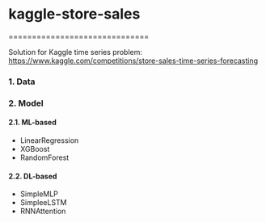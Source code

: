 # kaggle-store-sales

==============================

Solution for Kaggle time series problem: https://www.kaggle.com/competitions/store-sales-time-series-forecasting

### 1. Data

### 2. Model

#### 2.1. ML-based

- LinearRegression
- XGBoost
- RandomForest

#### 2.2. DL-based

- SimpleMLP
- SimpleeLSTM
- RNNAttention
